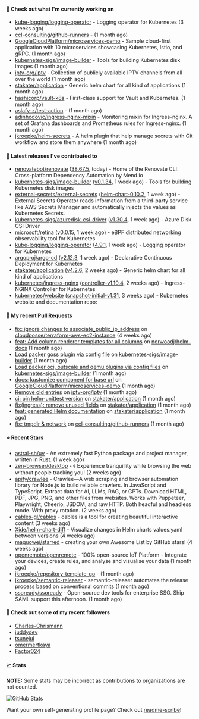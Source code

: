 #### 👷 Check out what I'm currently working on

- [kube-logging/logging-operator](https://github.com/kube-logging/logging-operator) - Logging operator for Kubernetes (3 weeks ago)
- [ccl-consulting/github-runners](https://github.com/ccl-consulting/github-runners) -  (1 month ago)
- [GoogleCloudPlatform/microservices-demo](https://github.com/GoogleCloudPlatform/microservices-demo) - Sample cloud-first application with 10 microservices showcasing Kubernetes, Istio, and gRPC. (1 month ago)
- [kubernetes-sigs/image-builder](https://github.com/kubernetes-sigs/image-builder) - Tools for building Kubernetes disk images (1 month ago)
- [iptv-org/iptv](https://github.com/iptv-org/iptv) - Collection of publicly available IPTV channels from all over the world (1 month ago)
- [stakater/application](https://github.com/stakater/application) - Generic helm chart for all kind of applications (1 month ago)
- [hashicorp/vault-k8s](https://github.com/hashicorp/vault-k8s) - First-class support for Vault and Kubernetes. (1 month ago)
- [aslafy-z/test-action](https://github.com/aslafy-z/test-action) -  (1 month ago)
- [adinhodovic/ingress-nginx-mixin](https://github.com/adinhodovic/ingress-nginx-mixin) - Monitoring mixin for Ingress-nginx. A set of Grafana dashboards and Prometheus rules for Ingress-nginx. (1 month ago)
- [jkroepke/helm-secrets](https://github.com/jkroepke/helm-secrets) - A helm plugin that help manage secrets with Git workflow and store them anywhere (1 month ago)

#### 🔭 Latest releases I've contributed to

- [renovatebot/renovate](https://github.com/renovatebot/renovate) ([38.67.5](https://github.com/renovatebot/renovate/releases/tag/38.67.5), today) - Home of the Renovate CLI: Cross-platform Dependency Automation by Mend.io
- [kubernetes-sigs/image-builder](https://github.com/kubernetes-sigs/image-builder) ([v0.1.34](https://github.com/kubernetes-sigs/image-builder/releases/tag/v0.1.34), 1 week ago) - Tools for building Kubernetes disk images
- [external-secrets/external-secrets](https://github.com/external-secrets/external-secrets) ([helm-chart-0.10.2](https://github.com/external-secrets/external-secrets/releases/tag/helm-chart-0.10.2), 1 week ago) - External Secrets Operator reads information from a third-party service like AWS Secrets Manager and automatically injects the values as Kubernetes Secrets.
- [kubernetes-sigs/azuredisk-csi-driver](https://github.com/kubernetes-sigs/azuredisk-csi-driver) ([v1.30.4](https://github.com/kubernetes-sigs/azuredisk-csi-driver/releases/tag/v1.30.4), 1 week ago) - Azure Disk CSI Driver
- [microsoft/retina](https://github.com/microsoft/retina) ([v0.0.15](https://github.com/microsoft/retina/releases/tag/v0.0.15), 1 week ago) - eBPF distributed networking observability tool for Kubernetes
- [kube-logging/logging-operator](https://github.com/kube-logging/logging-operator) ([4.9.1](https://github.com/kube-logging/logging-operator/releases/tag/4.9.1), 1 week ago) - Logging operator for Kubernetes
- [argoproj/argo-cd](https://github.com/argoproj/argo-cd) ([v2.12.3](https://github.com/argoproj/argo-cd/releases/tag/v2.12.3), 1 week ago) - Declarative Continuous Deployment for Kubernetes
- [stakater/application](https://github.com/stakater/application) ([v4.2.6](https://github.com/stakater/application/releases/tag/v4.2.6), 2 weeks ago) - Generic helm chart for all kind of applications
- [kubernetes/ingress-nginx](https://github.com/kubernetes/ingress-nginx) ([controller-v1.10.4](https://github.com/kubernetes/ingress-nginx/releases/tag/controller-v1.10.4), 2 weeks ago) - Ingress-NGINX Controller for Kubernetes
- [kubernetes/website](https://github.com/kubernetes/website) ([snapshot-initial-v1.31](https://github.com/kubernetes/website/releases/tag/snapshot-initial-v1.31), 3 weeks ago) - Kubernetes website and documentation repo: 

#### 🔨 My recent Pull Requests

- [fix: ignore changes to associate_public_ip_address](https://github.com/cloudposse/terraform-aws-ec2-instance/pull/203) on [cloudposse/terraform-aws-ec2-instance](https://github.com/cloudposse/terraform-aws-ec2-instance) (4 weeks ago)
- [feat: Add column renderer templates for all columns](https://github.com/norwoodj/helm-docs/pull/260) on [norwoodj/helm-docs](https://github.com/norwoodj/helm-docs) (1 month ago)
- [Load packer goss plugin via config file](https://github.com/kubernetes-sigs/image-builder/pull/1526) on [kubernetes-sigs/image-builder](https://github.com/kubernetes-sigs/image-builder) (1 month ago)
- [Load packer oci, outscale and qemu plugins via config files](https://github.com/kubernetes-sigs/image-builder/pull/1524) on [kubernetes-sigs/image-builder](https://github.com/kubernetes-sigs/image-builder) (1 month ago)
- [docs: kustomize component for base url](https://github.com/GoogleCloudPlatform/microservices-demo/pull/2645) on [GoogleCloudPlatform/microservices-demo](https://github.com/GoogleCloudPlatform/microservices-demo) (1 month ago)
- [Remove old entries](https://github.com/iptv-org/iptv/pull/17050) on [iptv-org/iptv](https://github.com/iptv-org/iptv) (1 month ago)
- [ci: pin helm-unittest version](https://github.com/stakater/application/pull/337) on [stakater/application](https://github.com/stakater/application) (1 month ago)
- [fix(ingress): remove unused fields](https://github.com/stakater/application/pull/336) on [stakater/application](https://github.com/stakater/application) (1 month ago)
- [feat: generated Helm documentation](https://github.com/stakater/application/pull/335) on [stakater/application](https://github.com/stakater/application) (1 month ago)
- [fix: tmpdir &amp; network](https://github.com/ccl-consulting/github-runners/pull/5) on [ccl-consulting/github-runners](https://github.com/ccl-consulting/github-runners) (1 month ago)

#### ⭐ Recent Stars

- [astral-sh/uv](https://github.com/astral-sh/uv) - An extremely fast Python package and project manager, written in Rust. (1 week ago)
- [zen-browser/desktop](https://github.com/zen-browser/desktop) - 🌀 Experience tranquillity while browsing the web without people tracking you! (2 weeks ago)
- [apify/crawlee](https://github.com/apify/crawlee) - Crawlee—A web scraping and browser automation library for Node.js to build reliable crawlers. In JavaScript and TypeScript. Extract data for AI, LLMs, RAG, or GPTs. Download HTML, PDF, JPG, PNG, and other files from websites. Works with Puppeteer, Playwright, Cheerio, JSDOM, and raw HTTP. Both headful and headless mode. With proxy rotation. (2 weeks ago)
- [cables-gl/cables](https://github.com/cables-gl/cables) - cables is a tool for creating beautiful interactive content (3 weeks ago)
- [Xide/helm-chart-diff](https://github.com/Xide/helm-chart-diff) - Visualize changes in Helm charts values.yaml between versions (4 weeks ago)
- [maguowei/starred](https://github.com/maguowei/starred) - creating your own Awesome List by GitHub stars! (4 weeks ago)
- [openremote/openremote](https://github.com/openremote/openremote) - 100% open-source IoT Platform - Integrate your devices, create rules, and analyse and visualise your data (1 month ago)
- [jkroepke/repository-template-go](https://github.com/jkroepke/repository-template-go) -  (1 month ago)
- [jkroepke/semantic-releaser](https://github.com/jkroepke/semantic-releaser) - semantic-releaser automates the release process based on conventional commits (1 month ago)
- [ssoready/ssoready](https://github.com/ssoready/ssoready) - Open-source dev tools for enterprise SSO. Ship SAML support this afternoon. (1 month ago)

#### 👯 Check out some of my recent followers

- [Charles-Chrismann](https://github.com/Charles-Chrismann)
- [juddydev](https://github.com/juddydev)
- [tsunejui](https://github.com/tsunejui)
- [omermertkaya](https://github.com/omermertkaya)
- [Factor024](https://github.com/Factor024)

#### 📈 Stats

**NOTE:** Some stats may be incorrect as contributions to organizations
are not counted.

![GitHub Stats](https://github-readme-stats.vercel.app/api?username=aslafy-z&count_private=false&theme=tokyonight&show_icons=true)

Want your own self-generating profile page? Check out [readme-scribe](https://github.com/muesli/readme-scribe)!
